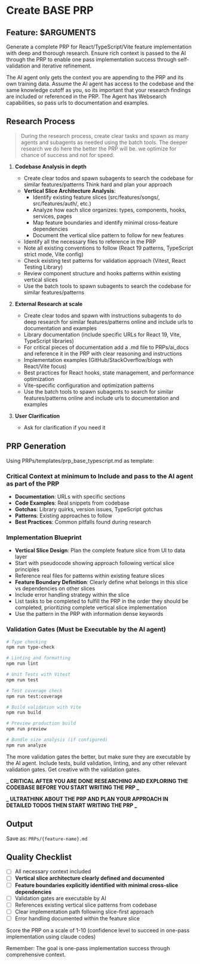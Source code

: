 # Create BASE PRP

## Feature: $ARGUMENTS

Generate a complete PRP for React/TypeScript/Vite feature implementation with deep and thorough research. Ensure rich context is passed to the AI through the PRP to enable one pass implementation success through self-validation and iterative refinement.

The AI agent only gets the context you are appending to the PRP and its own training data. Assume the AI agent has access to the codebase and the same knowledge cutoff as you, so its important that your research findings are included or referenced in the PRP. The Agent has Websearch capabilities, so pass urls to documentation and examples.

## Research Process

> During the research process, create clear tasks and spawn as many agents and subagents as needed using the batch tools. The deeper research we do here the better the PRP will be. we optimize for chance of success and not for speed.

1. **Codebase Analysis in depth**
   - Create clear todos and spawn subagents to search the codebase for similar features/patterns Think hard and plan your approach
   - **Vertical Slice Architecture Analysis**: 
     - Identify existing feature slices (src/features/songs/, src/features/auth/, etc.)
     - Analyze how each slice organizes: types, components, hooks, services, pages
     - Map feature boundaries and identify minimal cross-feature dependencies
     - Document the vertical slice pattern to follow for new features
   - Identify all the necessary files to reference in the PRP
   - Note all existing conventions to follow (React 19 patterns, TypeScript strict mode, Vite config)
   - Check existing test patterns for validation approach (Vitest, React Testing Library)
   - Review component structure and hooks patterns within existing vertical slices
   - Use the batch tools to spawn subagents to search the codebase for similar features/patterns

2. **External Research at scale**
   - Create clear todos and spawn with instructions subagents to do deep research for similar features/patterns online and include urls to documentation and examples
   - Library documentation (include specific URLs for React 19, Vite, TypeScript libraries)
   - For critical pieces of documentation add a .md file to PRPs/ai_docs and reference it in the PRP with clear reasoning and instructions
   - Implementation examples (GitHub/StackOverflow/blogs with React/Vite focus)
   - Best practices for React hooks, state management, and performance optimization
   - Vite-specific configuration and optimization patterns
   - Use the batch tools to spawn subagents to search for similar features/patterns online and include urls to documentation and examples

3. **User Clarification**
   - Ask for clarification if you need it

## PRP Generation

Using PRPs/templates/prp_base_typescript.md as template:

### Critical Context at minimum to Include and pass to the AI agent as part of the PRP

- **Documentation**: URLs with specific sections
- **Code Examples**: Real snippets from codebase
- **Gotchas**: Library quirks, version issues, TypeScript gotchas
- **Patterns**: Existing approaches to follow
- **Best Practices**: Common pitfalls found during research

### Implementation Blueprint

- **Vertical Slice Design**: Plan the complete feature slice from UI to data layer
- Start with pseudocode showing approach following vertical slice principles
- Reference real files for patterns within existing feature slices
- **Feature Boundary Definition**: Clearly define what belongs in this slice vs dependencies on other slices  
- Include error handling strategy within the slice
- List tasks to be completed to fulfill the PRP in the order they should be completed, prioritizing complete vertical slice implementation
- Use the pattern in the PRP with information dense keywords

### Validation Gates (Must be Executable by the AI agent)

```bash
# Type checking
npm run type-check

# Linting and formatting
npm run lint

# Unit Tests with Vitest
npm run test

# Test coverage check
npm run test:coverage

# Build validation with Vite
npm run build

# Preview production build
npm run preview

# Bundle size analysis (if configured)
npm run analyze
```

The more validation gates the better, but make sure they are executable by the AI agent.
Include tests, build validation, linting, and any other relevant validation gates. Get creative with the validation gates.

**_ CRITICAL AFTER YOU ARE DONE RESEARCHING AND EXPLORING THE CODEBASE BEFORE YOU START WRITING THE PRP _**

**_ ULTRATHINK ABOUT THE PRP AND PLAN YOUR APPROACH IN DETAILED TODOS THEN START WRITING THE PRP _**

## Output

Save as: `PRPs/{feature-name}.md`

## Quality Checklist

- [ ] All necessary context included
- [ ] **Vertical slice architecture clearly defined and documented**
- [ ] **Feature boundaries explicitly identified with minimal cross-slice dependencies**
- [ ] Validation gates are executable by AI
- [ ] References existing vertical slice patterns from codebase
- [ ] Clear implementation path following slice-first approach
- [ ] Error handling documented within the feature slice

Score the PRP on a scale of 1-10 (confidence level to succeed in one-pass implementation using claude codes)

Remember: The goal is one-pass implementation success through comprehensive context.
